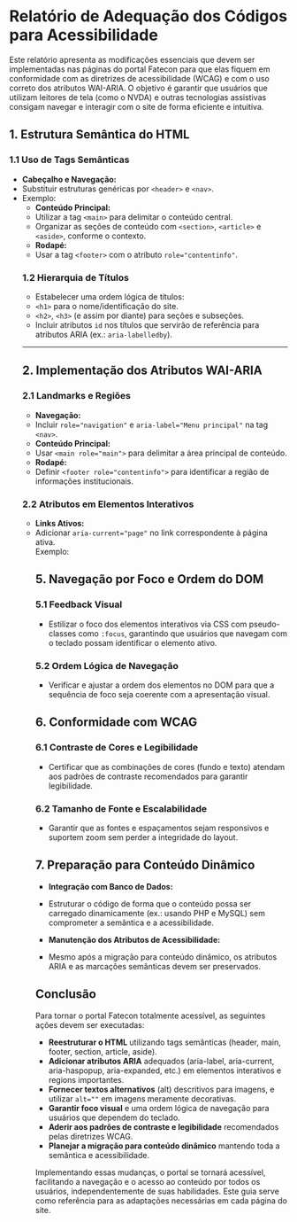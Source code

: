 # Relatório de Adequação dos Códigos para Acessibilidade
Este relatório apresenta as modificações essenciais que devem ser implementadas nas páginas do portal Fatecon para que elas fiquem em conformidade com as diretrizes de acessibilidade (WCAG) e com o uso correto dos atributos WAI-ARIA. O objetivo é garantir que usuários que utilizam leitores de tela (como o NVDA) e outras tecnologias assistivas consigam navegar e interagir com o site de forma eficiente e intuitiva.

## 1. Estrutura Semântica do HTML

### 1.1 Uso de Tags Semânticas
- **Cabeçalho e Navegação:**  
 - Substituir estruturas genéricas por `<header>` e `<nav>`.
 - Exemplo:
   <!-- html
<header>
<nav role="navigation" aria-label="Menu principal">
</nav>
</header> -->

- **Conteúdo Principal:**  
 - Utilizar a tag `<main>` para delimitar o conteúdo central.
 - Organizar as seções de conteúdo com `<section>`, `<article>` e `<aside>`, conforme o contexto.
- **Rodapé:**  
 - Usar a tag `<footer>` com o atributo `role="contentinfo"`.

### 1.2 Hierarquia de Títulos

- Estabelecer uma ordem lógica de títulos:  
 - `<h1>` para o nome/identificação do site.
 - `<h2>`, `<h3>` (e assim por diante) para seções e subseções.
- Incluir atributos `id` nos títulos que servirão de referência para atributos ARIA (ex.: `aria-labelledby`).
---
## 2. Implementação dos Atributos WAI-ARIA

### 2.1 Landmarks e Regiões

- **Navegação:**  
 - Incluir `role="navigation"` e `aria-label="Menu principal"` na tag `<nav>`.
- **Conteúdo Principal:**  
 - Usar `<main role="main">` para delimitar a área principal de conteúdo.
- **Rodapé:**  
 - Definir `<footer role="contentinfo">` para identificar a região de informações institucionais.

### 2.2 Atributos em Elementos Interativos

- **Links Ativos:**  
 - Adicionar `aria-current="page"` no link correspondente à página ativa.  
   Exemplo:  
   <!-- html
<a href="index.html" aria-current="page">Home</a> -->

- **Botões e Controles:**  
 - Incluir `aria-label` nos botões para descrever sua função.
 - Utilizar `aria-expanded` em botões que controlam menus ou dropdowns.
   Exemplo:
   <!-- html
<button aria-label="Abrir menu" aria-expanded="false">...</button> -->

- **Formulários:**  

 - Cada campo deve ter um `<label>` associado.
 - Utilizar `aria-describedby` para fornecer informações adicionais quando necessário.

## 3. Imagens e Elementos Visuais

### 3.1 Texto Alternativo (alt)

- **Imagens Informativas:**  
 - Adicionar um `alt` descritivo que comunique o conteúdo ou função da imagem.
- **Imagens Decorativas:**  
 - Definir `alt=""` para que sejam ignoradas pelos leitores de tela.

### 3.2 Elementos de Mídia

- Caso haja vídeos ou áudios, deve-se incluir legendas, transcrições ou descrições alternativas.

## 4. Estrutura dos Menus e Dropdowns

- **Menus Dropdown:**  
 - Adicionar atributos ARIA para comunicar o estado do menu.
 - Exemplo:
   <!-- html
<a class="dropdown-toggle" href="#" role="button" aria-haspopup="true" aria-expanded="false">
     Mais
</a>
<ul class="dropdown-menu" aria-label="Submenu">
</ul> -->

## 5. Navegação por Foco e Ordem do DOM

### 5.1 Feedback Visual

- Estilizar o foco dos elementos interativos via CSS com pseudo-classes como `:focus`, garantindo que usuários que navegam com o teclado possam identificar o elemento ativo.

### 5.2 Ordem Lógica de Navegação
- Verificar e ajustar a ordem dos elementos no DOM para que a sequência de foco seja coerente com a apresentação visual.

## 6. Conformidade com WCAG

### 6.1 Contraste de Cores e Legibilidade

- Certificar que as combinações de cores (fundo e texto) atendam aos padrões de contraste recomendados para garantir legibilidade.

### 6.2 Tamanho de Fonte e Escalabilidade

- Garantir que as fontes e espaçamentos sejam responsivos e suportem zoom sem perder a integridade do layout.

## 7. Preparação para Conteúdo Dinâmico

- **Integração com Banco de Dados:**  

 - Estruturar o código de forma que o conteúdo possa ser carregado dinamicamente (ex.: usando PHP e MySQL) sem comprometer a semântica e a acessibilidade.

- **Manutenção dos Atributos de Acessibilidade:**  

 - Mesmo após a migração para conteúdo dinâmico, os atributos ARIA e as marcações semânticas devem ser preservados.

## Conclusão

Para tornar o portal Fatecon totalmente acessível, as seguintes ações devem ser executadas:

- **Reestruturar o HTML** utilizando tags semânticas (header, main, footer, section, article, aside).
- **Adicionar atributos ARIA** adequados (aria-label, aria-current, aria-haspopup, aria-expanded, etc.) em elementos interativos e regions importantes.
- **Fornecer textos alternativos** (alt) descritivos para imagens, e utilizar `alt=""` em imagens meramente decorativas.
- **Garantir foco visual** e uma ordem lógica de navegação para usuários que dependem do teclado.
- **Aderir aos padrões de contraste e legibilidade** recomendados pelas diretrizes WCAG.
- **Planejar a migração para conteúdo dinâmico** mantendo toda a semântica e acessibilidade.

Implementando essas mudanças, o portal se tornará acessível, facilitando a navegação e o acesso ao conteúdo por todos os usuários, independentemente de suas habilidades. Este guia serve como referência para as adaptações necessárias em cada página do site.